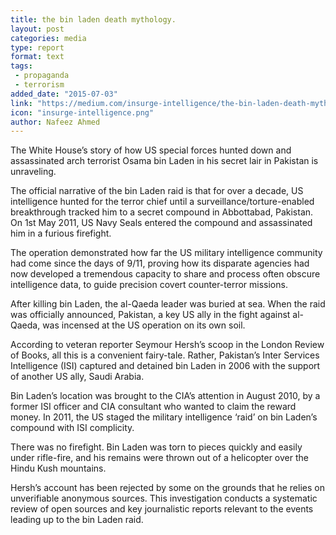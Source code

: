 ```yaml
---
title: the bin laden death mythology.
layout: post
categories: media
type: report
format: text
tags: 
 - propaganda
 - terrorism
added_date: "2015-07-03"
link: "https://medium.com/insurge-intelligence/the-bin-laden-death-mythology-9a3776a6e3c3"
icon: "insurge-intelligence.png"
author: Nafeez Ahmed
---
```


The White House’s story of how US special forces hunted down and assassinated arch terrorist Osama bin Laden in his secret lair in Pakistan is unraveling.

The official narrative of the bin Laden raid is that for over a decade, US intelligence hunted for the terror chief until a surveillance/torture-enabled breakthrough tracked him to a secret compound in Abbottabad, Pakistan. On 1st May 2011, US Navy Seals entered the compound and assassinated him in a furious firefight.

The operation demonstrated how far the US military intelligence community had come since the days of 9/11, proving how its disparate agencies had now developed a tremendous capacity to share and process often obscure intelligence data, to guide precision covert counter-terror missions.

After killing bin Laden, the al-Qaeda leader was buried at sea. When the raid was officially announced, Pakistan, a key US ally in the fight against al-Qaeda, was incensed at the US operation on its own soil.

According to veteran reporter Seymour Hersh’s scoop in the London Review of Books, all this is a convenient fairy-tale. Rather, Pakistan’s Inter Services Intelligence (ISI) captured and detained bin Laden in 2006 with the support of another US ally, Saudi Arabia.

Bin Laden’s location was brought to the CIA’s attention in August 2010, by a former ISI officer and CIA consultant who wanted to claim the reward money. In 2011, the US staged the military intelligence ‘raid’ on bin Laden’s compound with ISI complicity.

There was no firefight. Bin Laden was torn to pieces quickly and easily under rifle-fire, and his remains were thrown out of a helicopter over the Hindu Kush mountains.

Hersh’s account has been rejected by some on the grounds that he relies on unverifiable anonymous sources. This investigation conducts a systematic review of open sources and key journalistic reports relevant to the events leading up to the bin Laden raid.
